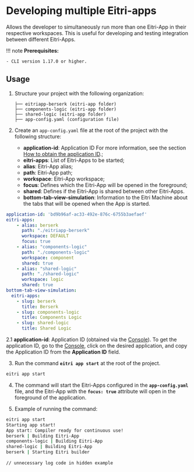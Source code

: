 # Developing multiple Eitri-apps

Allows the developer to simultaneously run more than one Eitri-App in their respective workspaces. This is useful for developing and testing integration between different Eitri-Apps.

!!! note
    **Prerequisites:**

    - CLI version 1.17.0 or higher.


## Usage

1.  Structure your project with the following organization:
    ```plaintext
    ├── eitriapp-berserk (eitri-app folder)
    ├── components-logic (eitri-app folder)
    ├── shared-logic (eitri-app folder)
    ├── app-config.yaml (configuration file)
    ```

2. Create an `app-config.yaml` file at the root of the project with the following structure:
    - **application-id**:  Application ID For more information, see the section [How to obtain the application ID](#get-application-id).;
    - **eitri-apps**: List of Eitri-Apps to be started;
    - **alias**: Eitri-App alias;
    - **path**: Eitri-App path;
    - **workspace**: Eitri-App workspace;
    - **focus**: Defines which the Eitri-App will be opened in the foreground;
    - **shared**: Defines if the Eitri-App is shared between other Eitri-Apps.
    - **bottom-tab-view-simulation**: Information to the Eitri Machine about the tabs that will be opened when the App is started.
```yaml
application-id: 'bd9b96af-ac33-492e-876c-6755b3aefaef'
eitri-apps:
    - alias: berserk
      path: "./eitriapp-berserk"
      workspace: DEFAULT
      focus: true
    - alias: "components-logic"
      path: "./components-logic"
      workspace: component
      shared: true
    - alias: "shared-logic"
      path: "./shared-logic"
      workspace: logic
      shared: true
bottom-tab-view-simulation:
  eitri-apps:
    - slug: berserk
      title: Berserk
    - slug: components-logic
      title: Components Logic
    - slug: shared-logic
      title: Shared Logic
```

<a id="get-application-id"></a>
2.1 **application-id**: Application ID (obtained via the [Console](https://console.eitri.tech)). To get the application ID, go to the [Console](https://console.eitri.tech), click on the desired application, and copy the Application ID from the **Application ID** field.

3. Run the command **`eitri app start`** at the root of the project.
```bash
eitri app start
```

4. The command will start the Eitri-Apps configured in the **`app-config.yaml`** file, and the Eitri-App with the **`focus: true`** attribute will open in the foreground of the application.

5. Example of running the command:
```bash
eitri app start
Starting app start!
App start: Compiler ready for continuous use!
berserk | Building Eitri-App
components-logic | Building Eitri-App
shared-logic | Building Eitri-App
berserk | Starting Eitri builder
    
// unnecessary log code in hidden example
```
